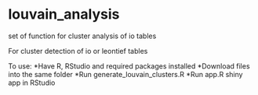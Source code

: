 # louvain_analysis
set of function for cluster analysis of io tables

For cluster detection of io or leontief tables

To use:
*Have R, RStudio and required packages installed
*Download files into the same folder
*Run generate_louvain_clusters.R
*Run app.R shiny app in RStudio
